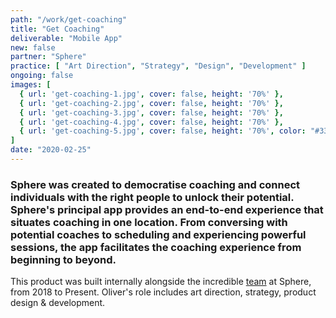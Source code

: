 ```yaml
---
path: "/work/get-coaching"
title: "Get Coaching"
deliverable: "Mobile App"
new: false
partner: "Sphere"
practice: [ "Art Direction", "Strategy", "Design", "Development" ]
ongoing: false
images: [
  { url: 'get-coaching-1.jpg', cover: false, height: '70%' },
  { url: 'get-coaching-2.jpg', cover: false, height: '70%' },
  { url: 'get-coaching-3.jpg', cover: false, height: '70%' },
  { url: 'get-coaching-4.jpg', cover: false, height: '70%' },
  { url: 'get-coaching-5.jpg', cover: false, height: '70%', color: "#333" }
]
date: "2020-02-25"
---
```


### Sphere was created to democratise coaching and connect individuals with the right people to unlock their potential. Sphere's principal app provides an end-to-end experience that situates coaching in one location. From conversing with potential coaches to scheduling and experiencing powerful sessions, the app facilitates the coaching experience from beginning to beyond.

This product was built internally alongside the incredible [team](https://www.linkedin.com/company/sphereishere/people/) at Sphere, from 2018 to Present. Oliver's role includes art direction, strategy, product design & development.
